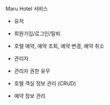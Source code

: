 Maru Hotel 서비스

- 유저
- 회원가입/로그인/탈퇴
- 호텔 예약, 예약 조회, 예약 변경, 예약 취소

- 관리자
- 관리자 권한 유무
- 호텔 객실 정보 관리 (CRUD)
- 예약 정보 관리
